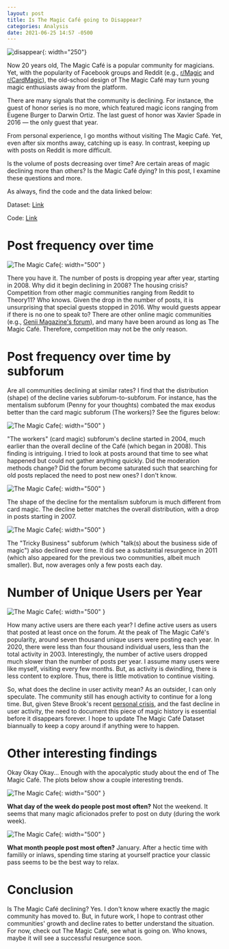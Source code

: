 ```yaml
---
layout: post
title: Is The Magic Café going to Disappear?
categories: Analysis
date: 2021-06-25 14:57 -0500
---
```

![disappear](https://media.giphy.com/media/VIzs0jgs8KmgVeTknN/giphy.gif){: width="250"}

Now 20 years old, The Magic Café is a popular community for magicians. Yet, with the popularity of Facebook groups and Reddit (e.g., [r/Magic](https://www.reddit.com/r/Magic/) and [r/CardMagic](https://www.reddit.com/r/cardmagic/)), the old-school design of The Magic Café may turn young magic enthusiasts away from the platform.

There are many signals that the community is declining. For instance, the guest of honor series is no more, which featured magic icons ranging from Eugene Burger to Darwin Ortiz. The last guest of honor was Xavier Spade in 2016 — the only guest that year.

From personal experience, I go months without visiting The Magic Café. Yet, even after six months away, catching up is easy. In contrast, keeping up with posts on Reddit is more difficult.

Is the volume of posts decreasing over time? Are certain areas of magic declining more than others? Is the Magic Café dying? In this post, I examine these questions and more.

As always, find the code and the data linked below:

Dataset: [Link](https://quantifiedmagic.com/datasets/2021/06/24/the-magic-cafe.html)

Code: [Link](https://github.com/quantifiedmagic/Blog-Analysis-Notebooks/tree/master/analysis/is-the-magic-cafe-going-to-disappear)

# Post frequency over time

![The Magic Cafe](/assets/posts/is-the-magic-cafe-dying/magic-cafe-time.png){: width="500" }

There you have it. The number of posts is dropping year after year, starting in 2008. Why did it begin declining in 2008? The housing crisis? Competition from other magic communities ranging from Reddit to Theory11? Who knows. Given the drop in the number of posts, it is unsurprising that special guests stopped in 2016. Why would guests appear if there is no one to speak to? There are other online magic communities (e.g., [Genii Magazine's forum](https://forums.geniimagazine.com/)), and many have been around as long as The Magic Café. Therefore, competition may not be the only reason.

# Post frequency over time by subforum

 Are all communities declining at similar rates? I find that the distribution (shape) of the decline varies subforum-to-subforum. For instance, has the mentalism subforum (Penny for your thoughts) combated the max exodus better than the card magic subforum (The workers)? See the figures below:

![The Magic Cafe](/assets/posts/is-the-magic-cafe-dying/workers-time.png){: width="500" }

"The workers" (card magic) subforum's decline started in 2004, much earlier than the overall decline of the Café (which began in 2008). This finding is intriguing. I tried to look at posts around that time to see what happened but could not gather anything quickly. Did the moderation methods change? Did the forum become saturated such that searching for old posts replaced the need to post new ones? I don't know.

![The Magic Cafe](/assets/posts/is-the-magic-cafe-dying/mental-time.png){: width="500" }

The shape of the decline for the mentalism subforum is much different from card magic. The decline better matches the overall distribution, with a drop in posts starting in 2007.


![The Magic Cafe](/assets/posts/is-the-magic-cafe-dying/bus-time.png){: width="500" }

The "Tricky Business" subforum (which "talk(s) about the business side of magic") also declined over time. It did see a substantial resurgence in 2011 (which also appeared for the previous two communities, albeit much smaller). But, now averages only a few posts each day.

# Number of Unique Users per Year


![The Magic Cafe](/assets/posts/is-the-magic-cafe-dying/nunique_users.png){: width="500" }

How many active users are there each year? I define active users as users that posted at least once on the forum. At the peak of The Magic Café's popularity, around seven thousand unique users were posting each year. In 2020, there were less than four thousand individual users, less than the total activity in 2003. Interestingly, the number of active users dropped much slower than the number of posts per year. I assume many users were like myself, visiting every few months. But, as activity is dwindling, there is less content to explore. Thus, there is little motivation to continue visiting.

So, what does the decline in user activity mean? As an outsider, I can only speculate. The community still has enough activity to continue for a long time. But, given Steve Brook's recent [personal crisis](https://www.themagiccafe.com/forums/viewtopic.php?topic=723763), and the fast decline in user activity, the need to document this piece of magic history is essential before it disappears forever. I hope to update The Magic Café Dataset biannually to keep a copy around if anything were to happen.


# Other interesting findings

Okay Okay Okay... Enough with the apocalyptic study about the end of The Magic Café. The plots below show a couple interesting trends.

![The Magic Cafe](/assets/posts/is-the-magic-cafe-dying/magiccafe-days.png){: width="500" }

**What day of the week do people post most often?** Not the weekend. It seems that many magic aficionados prefer to post on duty (during the work week).

![The Magic Cafe](/assets/posts/is-the-magic-cafe-dying/magiccafe-month.png){: width="500" }

**What month people post most often?** January. After a hectic time with familily or inlaws, spending time staring at yourself practice your classic pass seems to be the best way to relax.

# Conclusion

 Is The Magic Café declining? Yes. I don't know where exactly the magic community has moved to. But, in future work, I hope to contrast other communities' growth and decline rates to better understand the situation.
   For now, check out The Magic Café, see what is going on. Who knows, maybe it will see a successful resurgence soon.

